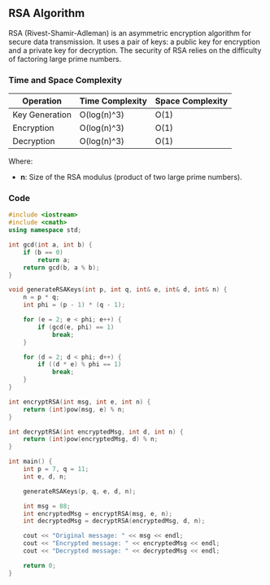 ## RSA Algorithm

RSA (Rivest-Shamir-Adleman) is an asymmetric encryption algorithm for secure data transmission. It uses a pair of keys: a public key for encryption and a private key for decryption. The security of RSA relies on the difficulty of factoring large prime numbers.

### Time and Space Complexity

| Operation      | Time Complexity | Space Complexity |
| -------------- | --------------- | ---------------- |
| Key Generation | O(log(n)^3)     | O(1)             |
| Encryption     | O(log(n)^3)     | O(1)             |
| Decryption     | O(log(n)^3)     | O(1)             |

Where:

- **n**: Size of the RSA modulus (product of two large prime numbers).

### Code

```cpp
#include <iostream>
#include <cmath>
using namespace std;

int gcd(int a, int b) {
    if (b == 0)
        return a;
    return gcd(b, a % b);
}

void generateRSAKeys(int p, int q, int& e, int& d, int& n) {
    n = p * q;
    int phi = (p - 1) * (q - 1);

    for (e = 2; e < phi; e++) {
        if (gcd(e, phi) == 1)
            break;
    }

    for (d = 2; d < phi; d++) {
        if ((d * e) % phi == 1)
            break;
    }
}

int encryptRSA(int msg, int e, int n) {
    return (int)pow(msg, e) % n;
}

int decryptRSA(int encryptedMsg, int d, int n) {
    return (int)pow(encryptedMsg, d) % n;
}

int main() {
    int p = 7, q = 11;
    int e, d, n;

    generateRSAKeys(p, q, e, d, n);

    int msg = 88;
    int encryptedMsg = encryptRSA(msg, e, n);
    int decryptedMsg = decryptRSA(encryptedMsg, d, n);

    cout << "Original message: " << msg << endl;
    cout << "Encrypted message: " << encryptedMsg << endl;
    cout << "Decrypted message: " << decryptedMsg << endl;

    return 0;
}
```
